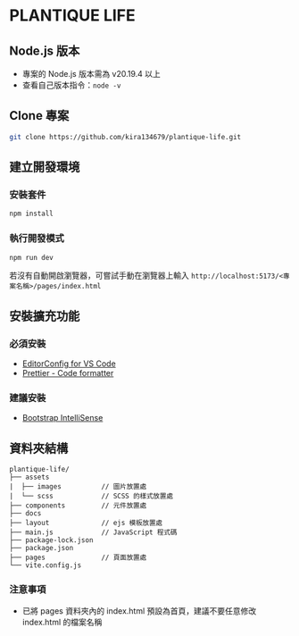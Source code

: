 # PLANTIQUE LIFE

## Node.js 版本

- 專案的 Node.js 版本需為 v20.19.4 以上
- 查看自己版本指令：`node -v`

## Clone 專案

```sh
git clone https://github.com/kira134679/plantique-life.git
```

## 建立開發環境

### 安裝套件

```sh
npm install
```

### 執行開發模式

```sh
npm run dev
```

若沒有自動開啟瀏覽器，可嘗試手動在瀏覽器上輸入
`http://localhost:5173/<專案名稱>/pages/index.html`

## 安裝擴充功能

### 必須安裝

- [EditorConfig for VS Code](https://marketplace.visualstudio.com/items?itemName=EditorConfig.EditorConfig)
- [Prettier - Code formatter](https://marketplace.visualstudio.com/items?itemName=esbenp.prettier-vscode)

### 建議安裝

- [Bootstrap IntelliSense](https://marketplace.visualstudio.com/items?itemName=hossaini.bootstrap-intellisense)

## 資料夾結構

```
plantique-life/
├── assets
|  ├── images          // 圖片放置處
|  └── scss            // SCSS 的樣式放置處
├── components         // 元件放置處
├── docs
├── layout             // ejs 模板放置處
├── main.js            // JavaScript 程式碼
├── package-lock.json
├── package.json
├── pages              // 頁面放置處
└── vite.config.js
```

### 注意事項

- 已將 pages 資料夾內的 index.html 預設為首頁，建議不要任意修改 index.html 的檔案名稱
